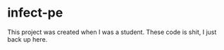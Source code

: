 infect-pe
=========

This project was created when I was a student.
These code is shit, I just back up here.
